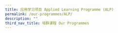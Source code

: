 ```yaml
---
title: 应用学习项目 Applied Learning Programme (ALP)
permalink: /our-programmes/ALP/
description: ""
third_nav_title: 培群课程 Our Programmes
---
```




